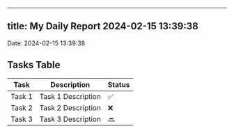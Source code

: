 
---
title: My Daily Report 2024-02-15 13:39:38
---

Date: 2024-02-15 13:39:38

## Tasks Table

| Task | Description | Status |
|------|-------------|--------|
| Task 1 | Task 1 Description | ✅ |
| Task 2 | Task 2 Description | ❌ |
| Task 3 | Task 3 Description | 🔜 |
